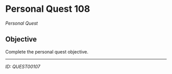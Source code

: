 # Personal Quest 108

*Personal Quest*

## Objective
Complete the personal quest objective.

---
*ID: QUEST00107*